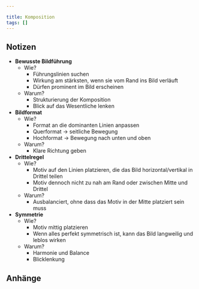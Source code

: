 ```yaml
---

title: Komposition
tags: []
---
```


## Notizen

- **Bewusste Bildführung**
	- Wie?
		- Führungslinien suchen
		- Wirkung am stärksten, wenn sie vom Rand ins Bild verläuft
		- Dürfen prominent im Bild erscheinen
	- Warum?
		- Strukturierung der Komposition
		- Blick auf das Wesentliche lenken
- **Bildformat**
	- Wie?
		- Format an die dominanten Linien anpassen
		- Querformat → seitliche Bewegung
		- Hochformat → Bewegung nach unten und oben
	- Warum?
		- Klare Richtung geben
- **Drittelregel**
	- Wie?
		- Motiv auf den Linien platzieren, die das Bild horizontal/vertikal in Drittel teilen
		- Motiv dennoch nicht zu nah am Rand oder zwischen Mitte und Drittel
	- Warum?
		- Ausbalanciert, ohne dass das Motiv in der Mitte platziert sein muss
- **Symmetrie**
	- Wie?
		- Motiv mittig platzieren
		- Wenn alles perfekt symmetrisch ist, kann das Bild langweilig und leblos wirken
	- Warum?
		- Harmonie und Balance
		- Blicklenkung

## Anhänge